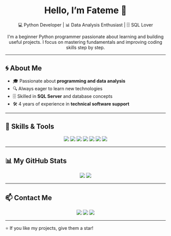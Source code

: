 <h1 align="center"> Hello, I’m Fateme 👋</h1>

<p align="center">
  💻 Python Developer | 📊 Data Analysis Enthusiast | 🗄 SQL Lover
</p>

<p align="center">
  I'm a beginner Python programmer passionate about learning and building useful projects.  
  I focus on mastering fundamentals and improving coding skills step by step.
</p>

---

## 🌀 About Me
- 🎓 Passionate about **programming and data analysis**
- 🔍 Always eager to learn new technologies
- 🗄️ Skilled in **SQL Server** and database concepts
- 🛠 4 years of experience in **technical software support**

---

## 🚀 Skills & Tools  
<p align="center">
  <img src="https://img.shields.io/badge/Python-3776AB?style=for-the-badge&logo=python&logoColor=white"/>
  <img src="https://img.shields.io/badge/Pandas-150458?style=for-the-badge&logo=pandas&logoColor=white"/>
  <img src="https://img.shields.io/badge/NumPy-013243?style=for-the-badge&logo=numpy&logoColor=white"/>
  <img src="https://img.shields.io/badge/Django-092E20?style=for-the-badge&logo=django&logoColor=white"/>
  <img src="https://img.shields.io/badge/SQL_Server-CC2927?style=for-the-badge&logo=microsoft-sql-server&logoColor=white"/>
  <img src="https://img.shields.io/badge/Technical_Support-0A9396?style=for-the-badge&logo=windows&logoColor=white"/>
  <img src="https://img.shields.io/badge/Git-F05032?style=for-the-badge&logo=git&logoColor=white"/>
</p>

---

## 📊 My GitHub Stats  
<p align="center">
  <img src="https://github-readme-stats.vercel.app/api?username=FatemeMousavi1381&show_icons=true&theme=radical&cache_seconds=180"/>
  <img src="https://github-readme-streak-stats.herokuapp.com/?user=FatemeMousavi1381&theme=radical&cache_seconds=180"/>
  
</p>

---

## 📫 Contact Me
<p align="center">
  <a href="mailto:fateme.mousavi1381@gmail.com"><img src="https://img.shields.io/badge/Email-D14836?style=for-the-badge&logo=gmail&logoColor=white"/></a>
  <a href="https://www.linkedin.com/in/fateme-mousavi-b69404260"><img src="https://img.shields.io/badge/LinkedIn-0A66C2?style=for-the-badge&logo=linkedin&logoColor=white"/></a>
  <a href="https://www.instagram.com/fatmemsvi/"><img src="https://img.shields.io/badge/Instagram-E4405F?style=for-the-badge&logo=instagram&logoColor=white"/></a>
</p>

---

⭐️ If you like my projects, give them a star!
